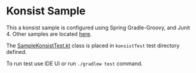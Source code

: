 # Konsist Sample

This a konsist sample is configured using Spring Gradle-Groovy, and Junit 4. Other samples are located [here](..). 

The [SampleKonsistTest.kt](src/konsistTest/kotlin/com/sample/SampleKonsistTest.kt) class is placed in `konsistTest` 
test directory defined.

To run test use IDE UI or run `./gradlew test` command.

